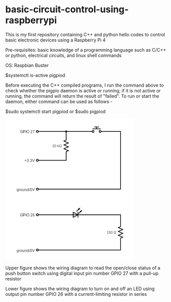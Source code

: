 # basic-circuit-control-using-raspberrypi
This is my first repository containing C++ and python hello codes to control basic electronic devices using a Raspberry Pi 4  

Pre-requisites: basic knowledge of a programming language such as C/C++ or python, electrical circuits, and linux shell commands

OS: Raspbian Buster

$systemctl is-active pigpiod  

Before executing the C++ compiled programs, I run the command above to check whether the pigpio daemon is active or running; if it is not active or running, the command will return the result of "failed". To run or start the daemon, either command can be used as follows -  

$sudo systemctl start pigpiod or $sudo pigpiod

![](https://github.com/peng-ng/basic-circuit-control-using-raspberrypi/blob/main/manual_button_led.png)

Upper figure shows the wiring diagram to read the open/close status of a push button switch using digital input pin number GPIO 27 with a pull-up resistor  

Lower figure shows the wiring diagram to turn on and off an LED using output pin number GPIO 26 with a current-limiting resistor in series
